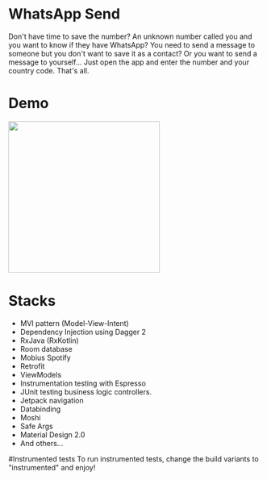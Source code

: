 # WhatsApp Send

Don't have time to save the number?
An unknown number called you and you want to know if they have WhatsApp?
You need to send a message to someone but you don't want to save it as a contact?
Or you want to send a message to yourself...
Just open the app and enter the number and your country code. That's all.

# Demo
<img src="demo/demo.gif" width="300" heigth="300">


# Stacks
* MVI pattern (Model-View-Intent)
* Dependency Injection using Dagger 2
* RxJava (RxKotlin)
* Room database
* Mobius Spotify
* Retrofit 
* ViewModels
* Instrumentation testing with Espresso
* JUnit testing business logic controllers.
* Jetpack navigation
* Databinding
* Moshi
* Safe Args
* Material Design 2.0
* And others...

#Instrumented tests
 To run instrumented tests, change the build variants to "instrumented" and enjoy!



